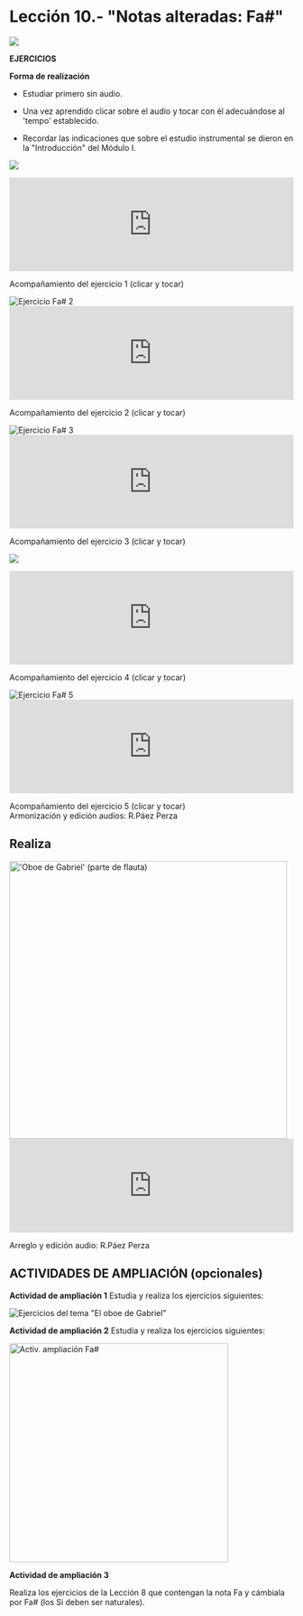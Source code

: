 
# Lección 10.- "Notas alteradas: Fa#"

![](img/Posicion_Fa_num_.gif)

**EJERCICIOS**

**Forma de realización**

- Estudiar primero sin audio.

- Una vez aprendido clicar sobre el audio y tocar con él adecuándose al 'tempo' establecido.

- Recordar las indicaciones que sobre el estudio instrumental se dieron en la "Introducción" del Módulo I.

![](img/L10_Fa_num__Ejercicio_1.jpg)

<iframe width="100%" height="166" scrolling="no" frameborder="no" src="https://w.soundcloud.com/player/?url=https%3A//api.soundcloud.com/tracks/344090236&amp;color=%23ff5500&amp;auto_play=false&amp;hide_related=false&amp;show_comments=true&amp;show_user=true&amp;show_reposts=false"></iframe>

Acompañamiento del ejercicio 1 (clicar y tocar)

<img src="img/L10_Fa_num__Ejercicio_2.jpg" alt="Ejercicio Fa# 2" title="Ejercicio Fa# 2" />

<iframe width="100%" height="166" scrolling="no" frameborder="no" src="https://w.soundcloud.com/player/?url=https%3A//api.soundcloud.com/tracks/344090238&amp;color=%23ff5500&amp;auto_play=false&amp;hide_related=false&amp;show_comments=true&amp;show_user=true&amp;show_reposts=false"></iframe>

Acompañamiento del ejercicio 2 (clicar y tocar)

<img src="img/L10_Fa_num__Ejercicio_3.jpg" alt="Ejercicio Fa# 3" title="Ejercicio Fa# 3" />

<iframe width="100%" height="166" scrolling="no" frameborder="no" src="https://w.soundcloud.com/player/?url=https%3A//api.soundcloud.com/tracks/344090239&amp;color=%23ff5500&amp;auto_play=false&amp;hide_related=false&amp;show_comments=true&amp;show_user=true&amp;show_reposts=false"></iframe>

Acompañamiento del ejercicio 3 (clicar y tocar)


![](/assets/L10_Ejer4_Fa#_Armoniza.gif)

<iframe width="100%" height="166" scrolling="no" frameborder="no" src="https://w.soundcloud.com/player/?url=https%3A//api.soundcloud.com/tracks/344090242&amp;color=%23ff5500&amp;auto_play=false&amp;hide_related=false&amp;show_comments=true&amp;show_user=true&amp;show_reposts=false"></iframe>

Acompañamiento del ejercicio 4 (clicar y tocar)

<img src="img/L10_Fa_num__Ejercicio_5.jpg" alt="Ejercicio Fa# 5" title="Ejercicio Fa# 5" />

<iframe width="100%" height="166" scrolling="no" frameborder="no" src="https://w.soundcloud.com/player/?url=https%3A//api.soundcloud.com/tracks/344090245&amp;color=%23ff5500&amp;auto_play=false&amp;hide_related=false&amp;show_comments=true&amp;show_user=true&amp;show_reposts=false"></iframe>

Acompañamiento del ejercicio 5 (clicar y tocar)<br /> Armonización y edición audios: R.Páez Perza<br />

## Realiza

<img src="img/L10_OboeGabriel_Fla_GRIS.gif" height="492" alt="'Oboe de Gabriel' (parte de flauta)" title="'Oboe de Gabriel' (parte de flauta)" />

<iframe width="100%" height="166" scrolling="no" frameborder="no" src="https://w.soundcloud.com/player/?url=https%3A//api.soundcloud.com/tracks/344090301&amp;color=%23ff5500&amp;auto_play=false&amp;hide_related=false&amp;show_comments=true&amp;show_user=true&amp;show_reposts=false"></iframe>

Arreglo y edición audio: R.Páez Perza<br />


## ACTIVIDADES DE AMPLIACIÓN (opcionales)

**Actividad de ampliación 1**
Estudia y realiza los ejercicios siguientes:

<img src="img/EjerFla_ObGabriel.gif" alt='Ejercicios del tema "El oboe de Gabriel"' title='Ejercicios del tema "El oboe de Gabriel"' />

**Actividad de ampliación 2**
Estudia y realiza los ejercicios siguientes:

<img src="img/Ampliacion_Fa_num_.1.gif" height="388" alt="Activ. ampliación Fa#" title="Activ. ampliación Fa#" />


**Actividad de ampliación 3**

Realiza los ejercicios de la Lección 8 que contengan la nota Fa y cámbiala por Fa# (los Si deben ser naturales).

